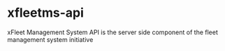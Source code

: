 # xfleetms-api
xFleet Management System API is the server side component of the fleet management system initiative 
